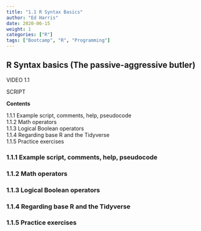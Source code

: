 ```yaml
---
title: "1.1 R Syntax Basics"
author: "Ed Harris"
date: 2020-06-15
weight: 1
categories: ["R"]
tags: ["Bootcamp", "R", "Programming"]
---
```


## R Syntax basics (The passive-aggressive butler)

VIDEO 1.1

SCRIPT

**Contents**

1.1.1 Example script, comments, help, pseudocode  
1.1.2 Math operators  
1.1.3 Logical Boolean operators  
1.1.4 Regarding base R and the Tidyverse   
1.1.5 Practice exercises  


### 1.1.1 Example script, comments, help, pseudocode

### 1.1.2 Math operators

### 1.1.3 Logical Boolean operators

### 1.1.4 Regarding base R and the Tidyverse

### 1.1.5 Practice exercises
